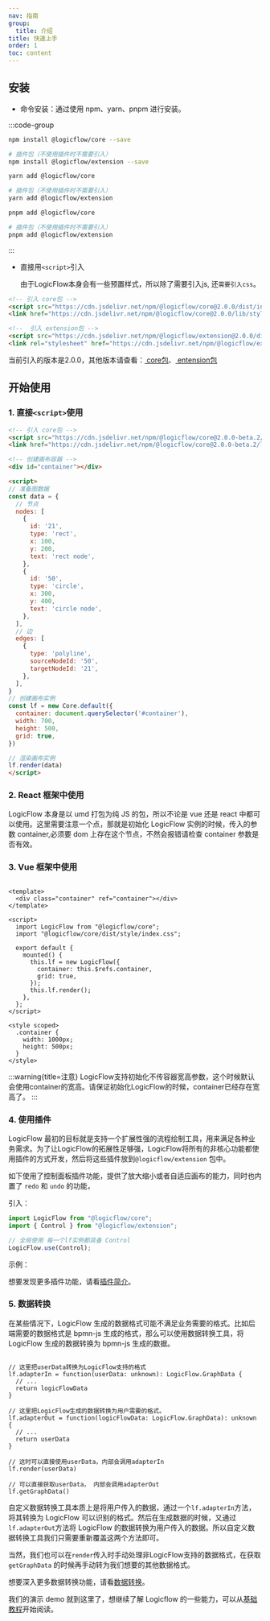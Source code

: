 ```yaml
---
nav: 指南
group:
  title: 介绍
title: 快速上手
order: 1
toc: content
---
```


## 安装

- 命令安装：通过使用 npm、yarn、pnpm 进行安装。

:::code-group

```bash [npm]
npm install @logicflow/core --save

# 插件包（不使用插件时不需要引入）
npm install @logicflow/extension --save

```

```bash [yarn]
yarn add @logicflow/core

# 插件包（不使用插件时不需要引入）
yarn add @logicflow/extension
```

```bash [pnpm]
pnpm add @logicflow/core

# 插件包（不使用插件时不需要引入）
pnpm add @logicflow/extension
```

:::

- 直接用`<script>`引入

  由于LogicFlow本身会有一些预置样式，所以除了需要引入js, 还`需要引入css`。

```html | pure
<!-- 引入 core包 -->
<script src="https://cdn.jsdelivr.net/npm/@logicflow/core@2.0.0/dist/index.min.js"></script>
<link href="https://cdn.jsdelivr.net/npm/@logicflow/core@2.0.0/lib/style/index.min.css" rel="stylesheet">

<!--  引入 extension包 -->
<script src="https://cdn.jsdelivr.net/npm/@logicflow/extension@2.0.0/dist/index.min.js"></script>
<link rel="stylesheet" href="https://cdn.jsdelivr.net/npm/@logicflow/extension@2.0.0/lib/style/index.min.css" />

```

当前引入的版本是2.0.0，其他版本请查看：<a href="https://www.jsdelivr.com/package/npm/@logicflow/core" target="_blank">
core包</a>、<a href="https://www.jsdelivr.com/package/npm/@logicflow/extension" target="_blank">
entension包</a>

## 开始使用

### 1. 直接`<script>`使用

```html | pure
<!-- 引入 core包 -->
<script src="https://cdn.jsdelivr.net/npm/@logicflow/core@2.0.0-beta.2/dist/index.min.js"></script>
<link href="https://cdn.jsdelivr.net/npm/@logicflow/core@2.0.0-beta.2/lib/style/index.min.css" rel="stylesheet">

<!-- 创建画布容器 -->
<div id="container"></div>

<script>
// 准备图数据
const data = {
  // 节点
  nodes: [
    {
      id: '21',
      type: 'rect',
      x: 100,
      y: 200,
      text: 'rect node',
    },
    {
      id: '50',
      type: 'circle',
      x: 300,
      y: 400,
      text: 'circle node',
    },
  ],
  // 边
  edges: [
    {
      type: 'polyline',
      sourceNodeId: '50',
      targetNodeId: '21',
    },
  ],
}
// 创建画布实例
const lf = new Core.default({
  container: document.querySelector('#container'),
  width: 700,
  height: 500,
  grid: true,
})

// 渲染画布实例
lf.render(data)
</script>
```

### 2. React 框架中使用

LogicFlow 本身是以 umd 打包为纯 JS 的包，所以不论是 vue 还是 react 中都可以使用。这里需要注意一个点，那就是初始化
LogicFlow 实例的时候，传入的参数 container,必须要 dom 上存在这个节点，不然会报错请检查 container
参数是否有效。

<code id="use-in-react" src="../../src/tutorial/get-started/use-in-react"></code>

### 3. Vue 框架中使用

```vue

<template>
  <div class="container" ref="container"></div>
</template>

<script>
  import LogicFlow from "@logicflow/core";
  import "@logicflow/core/dist/style/index.css";

  export default {
    mounted() {
      this.lf = new LogicFlow({
        container: this.$refs.container,
        grid: true,
      });
      this.lf.render();
    },
  };
</script>

<style scoped>
  .container {
    width: 1000px;
    height: 500px;
  }
</style>

```

:::warning{title=注意}
LogicFlow支持初始化不传容器宽高参数，这个时候默认会使用container的宽高。请保证初始化LogicFlow的时候，container已经存在宽高了。
:::

### 4. 使用插件

LogicFlow
最初的目标就是支持一个扩展性强的流程绘制工具，用来满足各种业务需求。为了让LogicFlow的拓展性足够强，LogicFlow将所有的非核心功能都使用插件的方式开发，然后将这些插件放到`@logicflow/extension`
包中。

如下使用了控制面板插件功能，提供了放大缩小或者自适应画布的能力，同时也内置了 `redo` 和 `undo` 的功能，

引入：

```js
import LogicFlow from "@logicflow/core";
import { Control } from "@logicflow/extension";

// 全局使用 每一个lf实例都具备 Control
LogicFlow.use(Control);
```

示例：

<code id="use-plugin" src="../../src/tutorial/get-started/use-plugin"></code>

想要发现更多插件功能，请看[插件简介](extension/intro.zh.md)。

### 5. 数据转换

在某些情况下，LogicFlow 生成的数据格式可能不满足业务需要的格式。比如后端需要的数据格式是 bpmn-js
生成的格式，那么可以使用数据转换工具，将 LogicFlow 生成的数据转换为 bpmn-js 生成的数据。

```tsx | pure

// 这里把userData转换为LogicFlow支持的格式
lf.adapterIn = function(userData: unknown): LogicFlow.GraphData {
  // ...
  return logicFlowData
}

// 这里把LogicFlow生成的数据转换为用户需要的格式。
lf.adapterOut = function(logicFlowData: LogicFlow.GraphData): unknown {
  // ...
  return userData
}

// 这时可以直接使用userData，内部会调用adapterIn 
lf.render(userData)

// 可以直接获取userData， 内部会调用adapterOut
lf.getGraphData()
```

自定义数据转换工具本质上是将用户传入的数据，通过一个`lf.adapterIn`方法，将其转换为 LogicFlow
可以识别的格式。然后在生成数据的时候，又通过`lf.adapterOut`方法将 LogicFlow
的数据转换为用户传入的数据。所以自定义数据转换工具我们只需要重新覆盖这两个方法即可。

当然，我们也可以在`render`传入时手动处理非LogicFlow支持的数据格式，在获取`getGraphData`
的时候再手动转为我们想要的其他数据格式。

想要深入更多数据转换功能，请看[数据转换](extension/adapter.zh.md)。

我们的演示 demo 就到这里了，想继续了解 Logicflow 的一些能力，可以从[基础教程](basic/class.zh.md)开始阅读。


